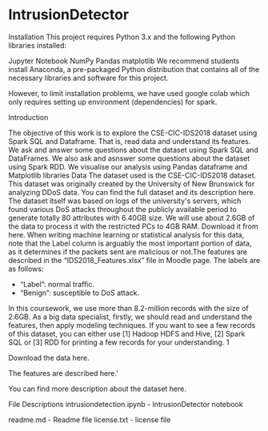 # IntrusionDetector
Installation
This project requires Python 3.x and the following Python libraries installed:

Jupyter Notebook
NumPy
Pandas
matplotlib We recommend students install Anaconda, a pre-packaged Python distribution that contains all of the necessary libraries and software for this project.

However, to limit installation problems, we have used google colab which only requires setting up environment (dependencies) for spark.

Introduction

The objective of this work is to explore the CSE-CIC-IDS2018 dataset using Spark SQL and Dataframe. That is, read data and understand its features.
We ask and answer some questions about the dataset using Spark SQL and DataFrames.
We also ask and asnswer some questions about the dataset using Spark RDD.
We visualise our analysis using Pandas dataframe and Matplotlib libraries
Data
The dataset used is the CSE-CIC-IDS2018 dataset. This dataset was originally created by the University of New Brunswick for analyzing DDoS data. You can find the full dataset and its description here. The dataset itself was based on logs of the university's servers, which found various DoS attacks throughout the publicly available period to generate totally 80 attributes with 6.40GB size. We will use about 2.6GB of the data to process it with the restricted PCs to 4GB RAM. Download it from here. When writing machine learning or statistical analysis for this data, note that the Label column is arguably the most important portion of data, as it determines if the packets sent are malicious or not.The features are described in the “IDS2018_Features.xlsx” file in Moodle page.
 The labels are as follows:
- “Label”: normal traffic.
- “Benign”: susceptible to DoS attack.

In this coursework, we use more than 8.2-million records with the size of 2.6GB. As a big data specialist, firstly, we should read and understand the features, then apply modeling techniques. If you want to see a few records of this dataset, you can either use [1] Hadoop HDFS and Hive, [2] Spark SQL or [3] RDD for printing a few records for your understanding.
1

Download the data here.

The features are described here.'

You can find more description about the dataset here.


File Descriptions
intrusiondetection.ipynb - IntrusionDetector notebook

readme.md - Readme file
license.txt - license file
